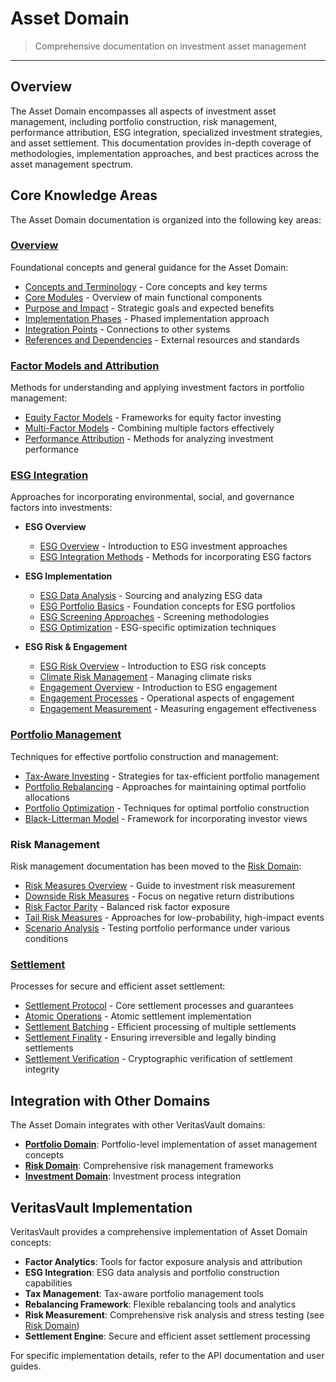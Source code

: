 # Asset Domain

> Comprehensive documentation on investment asset management

---

## Overview

The Asset Domain encompasses all aspects of investment asset management, including portfolio construction, risk management, performance attribution, ESG integration, specialized investment strategies, and asset settlement. This documentation provides in-depth coverage of methodologies, implementation approaches, and best practices across the asset management spectrum.

## Core Knowledge Areas

The Asset Domain documentation is organized into the following key areas:

### [Overview](./overview/index.md)

Foundational concepts and general guidance for the Asset Domain:

* [Concepts and Terminology](./overview/concepts-terminology.md) - Core concepts and key terms
* [Core Modules](./overview/core-modules.md) - Overview of main functional components
* [Purpose and Impact](./overview/purpose-impact.md) - Strategic goals and expected benefits
* [Implementation Phases](./overview/implementation-phases.md) - Phased implementation approach
* [Integration Points](./overview/integration-points.md) - Connections to other systems
* [References and Dependencies](./overview/references-dependencies.md) - External resources and standards

### [Factor Models and Attribution](./factor-models/index.md)

Methods for understanding and applying investment factors in portfolio management:

* [Equity Factor Models](./factor-models/equity-factors/index.md) - Frameworks for equity factor investing
* [Multi-Factor Models](./factor-models/multi-factor/index.md) - Combining multiple factors effectively
* [Performance Attribution](./factor-models/attribution/index.md) - Methods for analyzing investment performance

### [ESG Integration](./esg/index.md)

Approaches for incorporating environmental, social, and governance factors into investments:

* **ESG Overview**
  * [ESG Overview](./esg/overview/esg-overview.md) - Introduction to ESG investment approaches
  * [ESG Integration Methods](./esg/overview/esg-integration-methods.md) - Methods for incorporating ESG factors

* **ESG Implementation**
  * [ESG Data Analysis](./esg/implementation/esg-data-analysis.md) - Sourcing and analyzing ESG data
  * [ESG Portfolio Basics](./esg/implementation/esg-portfolio-basics.md) - Foundation concepts for ESG portfolios
  * [ESG Screening Approaches](./esg/implementation/esg-screening-approaches.md) - Screening methodologies
  * [ESG Optimization](./esg/implementation/esg-optimization.md) - ESG-specific optimization techniques

* **ESG Risk & Engagement**
  * [ESG Risk Overview](./esg/risk-engagement/esg-risk-overview.md) - Introduction to ESG risk concepts
  * [Climate Risk Management](./esg/risk-engagement/climate-risk-management.md) - Managing climate risks
  * [Engagement Overview](./esg/risk-engagement/engagement-overview.md) - Introduction to ESG engagement
  * [Engagement Processes](./esg/risk-engagement/engagement-processes.md) - Operational aspects of engagement
  * [Engagement Measurement](./esg/risk-engagement/engagement-measurement.md) - Measuring engagement effectiveness

### [Portfolio Management](./portfolio-management/index.md)

Techniques for effective portfolio construction and management:

* [Tax-Aware Investing](./portfolio-management/tax-aware-investing.md) - Strategies for tax-efficient portfolio management
* [Portfolio Rebalancing](./portfolio-management/rebalancing/index.md) - Approaches for maintaining optimal portfolio allocations
* [Portfolio Optimization](./portfolio-management/optimization/index.md) - Techniques for optimal portfolio construction
* [Black-Litterman Model](./portfolio-management/black-litterman/index.md) - Framework for incorporating investor views

### Risk Management

Risk management documentation has been moved to the [Risk Domain](../Risk/index.md):

* [Risk Measures Overview](../Risk/risk-measures/risk-measures-overview.md) - Guide to investment risk measurement
* [Downside Risk Measures](../Risk/risk-measures/downside-risk-measures.md) - Focus on negative return distributions
* [Risk Factor Parity](../Risk/risk-measures/risk-factor-parity.md) - Balanced risk factor exposure
* [Tail Risk Measures](../Risk/tail-risk/index.md) - Approaches for low-probability, high-impact events
* [Scenario Analysis](../Risk/scenario-analysis/index.md) - Testing portfolio performance under various conditions

### [Settlement](./settlement/index.md)

Processes for secure and efficient asset settlement:

* [Settlement Protocol](./settlement/settlement-protocol.md) - Core settlement processes and guarantees
* [Atomic Operations](./settlement/settlement-atomic-operations.md) - Atomic settlement implementation
* [Settlement Batching](./settlement/settlement-batching.md) - Efficient processing of multiple settlements
* [Settlement Finality](./settlement/settlement-finality.md) - Ensuring irreversible and legally binding settlements
* [Settlement Verification](./settlement/settlement-verification.md) - Cryptographic verification of settlement integrity

## Integration with Other Domains

The Asset Domain integrates with other VeritasVault domains:

* **[Portfolio Domain](../Portfolio/index.md)**: Portfolio-level implementation of asset management concepts
* **[Risk Domain](../Risk/index.md)**: Comprehensive risk management frameworks
* **[Investment Domain](../Investment/index.md)**: Investment process integration

## VeritasVault Implementation

VeritasVault provides a comprehensive implementation of Asset Domain concepts:

* **Factor Analytics**: Tools for factor exposure analysis and attribution
* **ESG Integration**: ESG data analysis and portfolio construction capabilities
* **Tax Management**: Tax-aware portfolio management tools
* **Rebalancing Framework**: Flexible rebalancing tools and analytics
* **Risk Measurement**: Comprehensive risk analysis and stress testing (see [Risk Domain](../Risk/index.md))
* **Settlement Engine**: Secure and efficient asset settlement processing

For specific implementation details, refer to the API documentation and user guides.